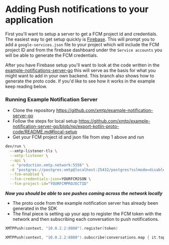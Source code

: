 # Adding Push notifications to your application

First you'll want to setup a server to get a FCM project id and credentials. The easiest way to get setup quickly is [Firebase](https://console.firebase.google.com/). This will prompt you to add a `google-services.json` file to your project which will include the FCM project ID and from the firebase dashboard under the `Service accounts` you will be able to generate the FCM credentials.

After you have Firebase setup you'll want to look at the code written in the [example-notifications-server-go](https://github.com/xmtp/example-notification-server-go/tree/np/export-kotlin-proto-code) this will serve as the basis for what you might want to add in your own backend. This branch also shows how to generate the proto code. If you'd like to see how it works in the example keep reading below.

### Running Example Notification Server

- Clone the repository https://github.com/xmtp/example-notification-server-go
- Follow the steps for local setup https://github.com/xmtp/example-notification-server-go/blob/np/export-kotlin-proto-code/README.md#local-setup
- Get your FCM project id and json file from step 1 above and run
```bash
dev/run \                                                                                                                                                                                                                              ✘ 1
  --xmtp-listener-tls \
  --xmtp-listener \
  --api \
  -x "production.xmtp.network:5556" \
  -d "postgres://postgres:xmtp@localhost:25432/postgres?sslmode=disable" \
  --fcm-enabled \
  --fcm-credentials-json=YOURFCMJSON \
  --fcm-project-id="YOURFCMPROJECTID"
  ```
***Now you should be able to see pushes coming across the network locally***
- The proto code from the example notification server has already been generated in the SDK
- The final piece is setting up your app to register the FCM token with the network and then subscribing each conversation to push notifications.

```kotlin
XMTPPush(context, "10.0.2.2:8080").register(token)
```

```kotlin
XMTPPush(context, "10.0.2.2:8080").subscribe(conversations.map { it.topic })
```



